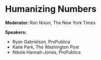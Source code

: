 # Humanizing Numbers #

**Moderator:** Ron Nixon, The New York Times

**Speakers:**

* Ryan Gabrielson, ProPublica
* Katie Park, The Washington Post
* Nikole Hannah-Jones, ProPublica
